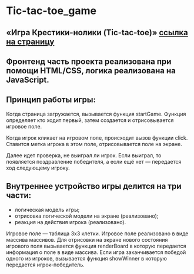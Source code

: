 # Tic-tac-toe_game 

## «Игра Крестики-нолики (Tic-tac-toe)» [ссылка на страницу](https://nfdmitry.github.io/Noemi-blog/)

## Фронтенд часть проекта реализована при помощи HTML/CSS, логика реализована на JavaScript.

## Принцип работы игры:

Когда страница загружается, вызывается функция startGame. Функция определяет кто ходит первый, затем создается и отрисовывается игровое поле.

Когда игрок кликает на игровом поле, происходит вызов функции click. Ставится метка игрока в этом поле, отрисовывается поле на экране. 

Далее идет проверка, не выиграл ли игрок. Если выиграл, то появляется поздравление победителя, а если ещё нет — передается ход следующему игроку.

## Внутреннее устройство игры делится на три части:

- логическая модель игры;
- отрисовка логической модели на экране (реализовано);
- реакция на действия игрока (реализовано).

Игровое поле — таблица 3х3 клетки. Игровое поле реализовано в виде массива массивов.
Для отрисовки на экране нового состояния игрового поля вызывается функция renderBoard в которую передается информация о поле в виде массива.
Если игра заканчивается победой одного из игроков, вызывается функция showWinner в которую передается игрок-победитель.
